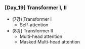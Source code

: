 ### [Day_19] Transformer I, II

- (7강) Transformer I
	- Self-attention
- (8강) Transformer II
	- Multi-head attention
	- Masked Multi-head attention
